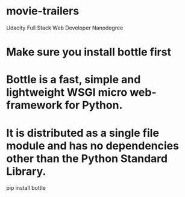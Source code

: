 # movie-trailers
Udacity Full Stack Web Developer Nanodegree

# Make sure you install bottle first
# Bottle is a fast, simple and lightweight WSGI micro web-framework for Python. 
# It is distributed as a single file module and has no dependencies other than the Python Standard Library.

pip install bottle